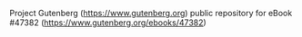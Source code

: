 Project Gutenberg (https://www.gutenberg.org) public repository for eBook #47382 (https://www.gutenberg.org/ebooks/47382)
